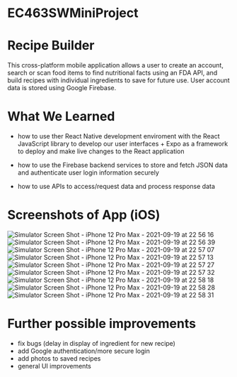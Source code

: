 # EC463SWMiniProject

# Recipe Builder
This cross-platform mobile application allows a user to create an account, search or scan food items to find nutritional facts using an FDA API, and build recipes with individual ingredients to save for future use. User account data is stored using Google Firebase. 

# What We Learned
- how to use ther React Native development enviroment with the React JavaScript library to develop our user interfaces + Expo as a framework to deploy and make live changes to the React application

- how to use the Firebase backend services to store and fetch JSON data and authenticate user login information securely 

- how to use APIs to access/request data and process response data

# Screenshots of App (iOS)
![Simulator Screen Shot - iPhone 12 Pro Max - 2021-09-19 at 22 56 16](https://user-images.githubusercontent.com/46791493/133953313-0d379194-dcb3-4dfb-99a3-0dfc352bbc98.png)
![Simulator Screen Shot - iPhone 12 Pro Max - 2021-09-19 at 22 56 39](https://user-images.githubusercontent.com/46791493/133953314-cabaa9ab-6731-4a2e-9c20-bba818844e26.png)
![Simulator Screen Shot - iPhone 12 Pro Max - 2021-09-19 at 22 57 07](https://user-images.githubusercontent.com/46791493/133953315-91ad1605-140d-4a60-946a-351d3cedadce.png)
![Simulator Screen Shot - iPhone 12 Pro Max - 2021-09-19 at 22 57 13](https://user-images.githubusercontent.com/46791493/133953316-9a90e81b-a8bb-4ec6-a6d4-4fae18405bcc.png)
![Simulator Screen Shot - iPhone 12 Pro Max - 2021-09-19 at 22 57 27](https://user-images.githubusercontent.com/46791493/133953318-f1ba5ba3-9dde-4fbf-b1c0-1b48f6863014.png)
![Simulator Screen Shot - iPhone 12 Pro Max - 2021-09-19 at 22 57 32](https://user-images.githubusercontent.com/46791493/133953320-48b6b964-e662-4eae-9f8f-c4b8b349b9e4.png)
![Simulator Screen Shot - iPhone 12 Pro Max - 2021-09-19 at 22 58 18](https://user-images.githubusercontent.com/46791493/133953321-1637911a-9d8a-4d91-90b8-f1283e718424.png)
![Simulator Screen Shot - iPhone 12 Pro Max - 2021-09-19 at 22 58 28](https://user-images.githubusercontent.com/46791493/133953322-71423c35-2ae4-413b-bd20-d2e8486c76c6.png)
![Simulator Screen Shot - iPhone 12 Pro Max - 2021-09-19 at 22 58 31](https://user-images.githubusercontent.com/46791493/133953323-bff4b97e-6abd-461c-aaf2-6869763cb516.png)


# Further possible improvements

- fix bugs (delay in display of ingredient for new recipe)
- add Google authentication/more secure login
- add photos to saved recipes
- general UI improvements
